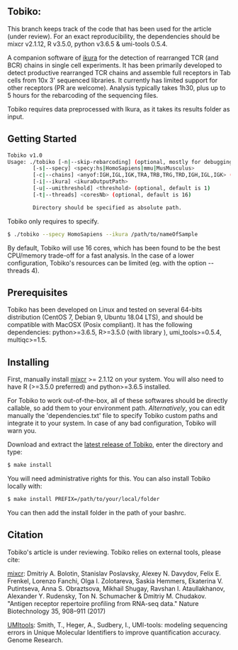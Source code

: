 ## Tobiko:

This branch keeps track of the code that has been used for the article (under review). For an exact reproducibility, the dependencies should be mixcr v2.1.12, R v3.5.0, python v3.6.5 & umi-tools 0.5.4.

A companion software of [ikura](https://github.com/juugii/ikura) for the detection of rearranged TCR (and BCR) chains in single cell experiments. It has been primarily developed to detect productive rearranged TCR chains and assemble full receptors in Tab cells from 10x 3' sequenced libraries. It currently has limited support for other receptors (PR are welcome). Analysis typically takes 1h30, plus up to 5 hours for the rebarcoding of the sequencing files.

Tobiko requires data preprocessed with Ikura, as it takes its results folder as input.

## Getting Started

```bash
Tobiko v1.0
Usage: ./tobiko	[-n|--skip-rebarcoding] (optional, mostly for debugging)
		[-s|--specy] <specy:hs|HomoSapiens|mmu|MusMusculus>
		[-c|--chains] <anyof:IGH,IGL,IGK,TRA,TRB,TRG,TRD,IGH,IGL,IGK> (optional, default is TRA,TRB)
		[-i|--ikura] <ikuraOutputPath>
		[-u|--umithreshold] <threshold> (optional, default is 1)
		[-t|--threads] <coresNb> (optional, default is 16)

		Directory should be specified as absolute path.
```

Tobiko only requires to specify.

```bash
$ ./tobiko --specy HomoSapiens --ikura /path/to/nameOfSample
```

By default, Tobiko will use 16 cores, which has been found to be the best CPU/memory trade-off for a fast analysis. In the case of a lower configuration, Tobiko's resources can be limited (eg. with the option --threads 4).


## Prerequisites

Tobiko has been developed on Linux and tested on several 64-bits distribution (CentOS 7, Debian 9, Ubuntu 18.04 LTS), and should be compatible with MacOSX (Posix compliant).
It has the following dependencies: python>=3.6.5, R>=3.5.0 (with library ), umi_tools>=0.5.4, multiqc>=1.5.


## Installing

First, manually install [mixcr](https://mixcr.readthedocs.io/en/master/index.html) >= 2.1.12 on your system. You will also need to have R (>=3.5.0 preferred) and python>=3.6.5 installed.

For Tobiko to work out-of-the-box, all of these softwares should be directly callable, so add them to your environment path. *Alternatively*, you can edit manually the 'dependencies.txt' file to specify Tobiko custom paths and integrate it to your system. In case of any bad configuration, Tobiko will warn you.

Download and extract the [latest release of Tobiko](https://github.com/juugii/tobiko/releases/tag/v1.0.0), enter the directory and type:

```bash
$ make install

```

You will need administrative rights for this. You can also install Tobiko locally with:

```bash
$ make install PREFIX=/path/to/your/local/folder

```

You can then add the install folder in the path of your bashrc.


## Citation

Tobiko's article is under reviewing.
Tobiko relies on external tools, please cite:

[mixcr](https://mixcr.readthedocs.io/en/master/index.html): Dmitriy A. Bolotin, Stanislav Poslavsky, Alexey N. Davydov, Felix E. Frenkel, Lorenzo Fanchi, Olga I. Zolotareva, Saskia Hemmers, Ekaterina V. Putintseva, Anna S. Obraztsova, Mikhail Shugay, Ravshan I. Ataullakhanov, Alexander Y. Rudensky, Ton N. Schumacher & Dmitriy M. Chudakov. "Antigen receptor repertoire profiling from RNA-seq data." Nature Biotechnology 35, 908–911 (2017)

[UMItools](https://github.com/CGATOxford/UMI-tools): Smith, T., Heger, A., Sudbery, I., UMI-tools: modeling sequencing errors in Unique Molecular Identifiers to improve quantification accuracy. Genome Research.
